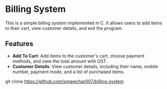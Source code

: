 # Billing System

This is a simple billing system implemented in C. It allows users to add items to their cart, view customer details, and exit the program.

## Features

- **Add To Cart**: Add items to the customer's cart, choose payment methods, and view the total amount with GST.
- **Customer Details**: View customer details, including their name, mobile number, payment mode, and a list of purchased items.


git clone https://github.com/omawchar007/billing-system
